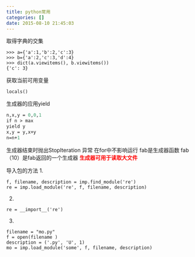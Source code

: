 ```yaml
---
title: python常用
categories: []
date: 2015-08-10 21:45:03
---
```


取得字典的交集
```
>>> a={'a':1,'b':2,'c':3}
>>> b={'a':2,'c':3,'d':4}
>>> dict(a.viewitems(), b.viewitems())
{'c': 3}
```
获取当前可用变量
```vars()
locals()

```
生成器的应用yield
```def fab(max):
n,x,y = 0,0,1
if n > max
yield y
x,y = y,x+y
n=n+1
```
生成器结束时抛出StopIteration 异常 在for中不影响运行
fab是生成器函数
fab（10）是fab返回的一个生成器
<strong><span style="color: #ff0000;">生成器可用于读取大文件</span></strong>

导入包的方法
1.
```
f, filename, description = imp.find_module('re')
re = imp.load_module('re', f, filename, description)
```
2.
```
re = __import__('re')
```
3.
```
filename = "mo.py"
f = open(filename )
description = ('.py', 'U', 1)
mo = imp.load_module('some', f, filename, description)
```

